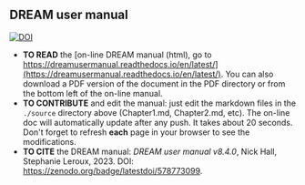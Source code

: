 ## DREAM user manual
[![DOI](https://zenodo.org/badge/578773099.svg)](https://zenodo.org/badge/latestdoi/578773099)
* __TO READ__  the [on-line DREAM manual (html), go  to https://dreamusermanual.readthedocs.io/en/latest/](https://dreamusermanual.readthedocs.io/en/latest/). You can also download a PDF version of the document in the PDF directory or from the bottom left of the on-line manual.
* __TO CONTRIBUTE__ and edit the manual: just edit the markdown files in the  `./source` directory above (Chapter1.md, Chapter2.md, etc). The on-line doc will automatically update after any push. It takes about 20 seconds. Don't forget  to refresh __each__ page in your browser to see the modifications.
* __TO CITE__ the DREAM manual: _DREAM user manual v8.4.0_, Nick Hall, Stephanie Leroux, 2023. DOI: https://zenodo.org/badge/latestdoi/578773099. 
